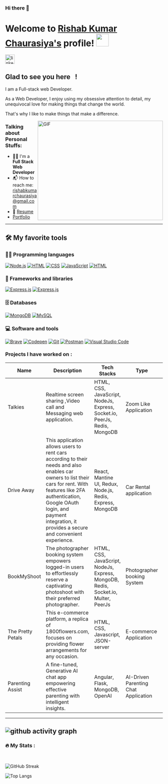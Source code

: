 ### Hi there 👋

# Welcome to [Rishab Kumar Chaurasiya's](https://github.com/git-rishab) profile! <a href="https://github.com/git-rishab"><img src="https://user-images.githubusercontent.com/114337213/218177562-625f81fc-c4bd-4a4d-a56b-0d8d6c3d6d5e.png" width="40px"></a>

<a href="https://www.linkedin.com/in/rishab-kumar-chaurasiya-a144b4234/" target="_blank"><img align="center" src="https://user-images.githubusercontent.com/114337213/218171713-ff1cece8-2363-406a-80db-0fec0f36f9ef.png" alt="linkedin" height="30" width="30" /></a>
&nbsp;



## Glad to see you here &nbsp; !

I am a Full-stack web Developer.

As a Web Developer, I enjoy using my obsessive attention to detail, my unequivocal love for making things that change the world.

That's why I like to make things that make a difference.

<img align="right" alt="GIF" src="https://user-images.githubusercontent.com/114337213/218172084-62191cef-94b6-4087-a4c5-2f07b272ae61.gif" width="400" height="318" />


### Talking about Personal Stuffs:

- 👨‍🎓 I'm a **Full Stack Web Developer**
- 📬 How to reach me: [rishabkumarchaurasiya@gmail.com](mailto:rishabkumarchaurasiya@gmail.com)
- 📝 [Resume](https://drive.google.com/file/d/1-IlRoeEn8YK8frc6PVfGuZvsgic8aaNL/view)
- [Portfolio](https://git-rishab.github.io/)
---

## 🛠️ My favorite tools

### 👨‍💻 Programming languages

<p>
    <a href="#"><img alt="Node.js" src="https://img.shields.io/badge/Node.js-43853D.svg?logo=node.js&logoColor=white"></a>
    <a href="#"><img alt="HTML" src="https://img.shields.io/badge/HTML-E34F26.svg?logo=html5&logoColor=white"></a>
    <a href="#"><img alt="CSS" src="https://img.shields.io/badge/CSS-1572B6.svg?logo=css3&logoColor=white"></a>
    <a href="#"><img alt="JavaScript" src="https://img.shields.io/badge/JavaScript-F7DF1E.svg?logo=javascript&logoColor=black"></a>
    <a href="#"><img alt="HTML" src="https://img.shields.io/badge/-Typescript-blue"></a>
</p>

### 🧰 Frameworks and libraries

<p>
    <a href="#"><img alt="Express.js" src="https://img.shields.io/badge/Express.js-404d59.svg?logo=express&logoColor=white"></a>
    <a href="#"><img alt="Express.js" src="https://img.shields.io/badge/-ReactJS-blue"></a>
</p>

### 🗄️ Databases

<p>
    <a href="#"><img alt="MongoDB" src ="https://img.shields.io/badge/MongoDB-4ea94b.svg?logo=mongodb&logoColor=white"></a>
    <a href="#"><img alt="MySQL" src="https://img.shields.io/badge/MySQL-00f.svg?logo=mysql&logoColor=white"></a>
</p>

### 💻 Software and tools

<p>
    <a href="#"><img alt="Brave" src="https://img.shields.io/badge/-Brave-FB542B?logo=brave&logoColor=white"></a>
    <a href="#"><img alt="Codepen" src="https://img.shields.io/badge/Codepen-000000.svg?logo=codepen&logoColor=white"></a>
    <a href="#"><img alt="Git" src="https://img.shields.io/badge/Git-F05033.svg?logo=git&logoColor=white"></a>
    <a href="#"><img alt="Postman" src="https://img.shields.io/badge/Postman-FF6C37?logo=postman&logoColor=white"></a>
    <a href="#"><img alt="Visual Studio Code" src="https://img.shields.io/badge/Visual%20Studio%20Code-0078d7.svg?logo=visual-studio-code&logoColor=white"></a>
</p>

### Projects I have worked on :
| Name        | Description    | Tech Stacks       | Type   | Links  |
|-------------|----------------|------------|------------|-----------------------------------------------------|
| Talkies  | Realtime screen sharing ,Video call and Messaging web application. | HTML, CSS, JavaScript, NodeJs, Express, Socket.io, PeerJs, Redis, MongoDB  | Zoom Like Application  | - [Deployed](https://talkies-lets-connect.netlify.app/) - [GitHub](https://github.com/git-rishab/Zoom-like-application) |
| Drive Away    | This application allows users to rent cars according to their needs and also enables car owners to list their cars for rent. With features like 2FA authentication, Google OAuth login, and payment integration, it provides a secure and convenient experience. | React, Mantine UI, Redux, Node.js, Redis, Express, MongoDB |  Car Rental application   | - [Deployed](https://drive-away.netlify.app/)  - [GitHub](https://github.com/git-rishab/car-rental-application)   |
| BookMyShoot   | The photographer booking system empowers logged-in users to effortlessly reserve a captivating photoshoot with their preferred photographer. | HTML, CSS, JavaScript, NodeJs, Express, MongoDB, Redis, Socket.io, Multer, PeerJs   | Photographer booking System | - [Deployed](https://bookmyshoot.netlify.app/) - [GitHub](https://github.com/git-rishab/photographer-booking-system)     |
| The Pretty Petals   | This e-commerce platform, a replica of 1800flowers.com, focuses on providing flower arrangements for any occasion. | HTML, CSS, Javascript, JSON-server    | E-commerce Application   | - <a href="https://theprettypetals.netlify.app/" target="_blank">Deployed</a> - <a href="https://github.com/git-rishab/1800flowers.com-clone" target="_blank">Github</a>   |
Parenting Assist | A fine-tuned, Generative AI chat app empowering effective parenting with intelligent insights. | Angular, Flask, MongoDB, OpenAI | AI-Driven Parenting Chat Application | - [Deployed](https://parent-guide.vercel.app/) - [GitHub](https://github.com/git-rishab/parenting-assist)

---
![github activity graph](https://github-readme-activity-graph.vercel.app/graph?username=git-rishab&bg_color=ece2f8&color=000000&line=9263d9&point=c45f5f&area=true&hide_border=true)
---

 ### 🔥 My Stats :
<br/>

![GitHub Streak](https://github-readme-streak-stats.herokuapp.com/?user=git-rishab)

![Top Langs](https://github-readme-stats.vercel.app/api/top-langs/?username=git-rishab&theme=buefy&layout=compact)
